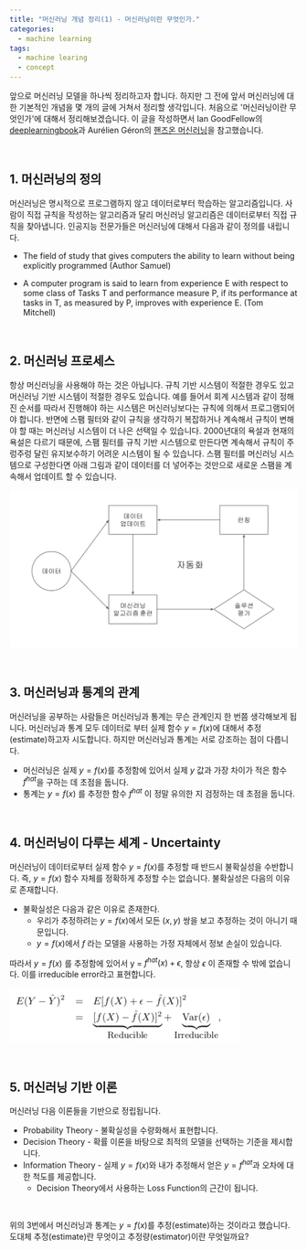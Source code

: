 ```yaml
---
title: "머신러닝 개념 정리(1) - 머신러닝이란 무엇인가."
categories:
  - machine learning 
tags:
  - machine learing
  - concept
---
```


앞으로 머신러닝 모델을 하나씩 정리하고자 합니다. 하지만 그 전에 앞서 머신러닝에 대한 기본적인 개념을 몇 개의 글에 거쳐서 정리할 생각입니다. 처음으로 '머신러닝이란 무엇인가'에 대해서 정리해보겠습니다. 이 글을 작성하면서 Ian GoodFellow의 [deeplearningbook](http://www.deeplearningbook.org/)과 Aurélien Géron의 [핸즈온 머신러닝](https://book.naver.com/bookdb/book_detail.nhn?bid=13541863)을 참고했습니다.

<br/>

## 1. 머신러닝의 정의

머신러닝은 명시적으로 프로그램하지 않고 데이터로부터 학습하는 알고리즘입니다. 사람이 직접 규칙을 작성하는 알고리즘과 달리 머신러닝 알고리즘은 데이터로부터 직접 규칙을 찾아냅니다. 인공지능 전문가들은 머신러닝에 대해서 다음과 같이 정의를 내립니다.

- The field of study that gives computers the ability to learn without being explicitly programmed (Author Samuel)

- A computer program is said to learn from experience E with respect to some class of Tasks T and performance measure P, if its performance at tasks in T, as measured by P,  improves with experience E. (Tom Mitchell)

<br/>

## 2. 머신러닝 프로세스

항상 머신러닝을 사용해야 하는 것은 아닙니다. 규칙 기반 시스템이 적절한 경우도 있고 머신러닝 기반 시스템이 적절한 경우도 있습니다. 예를 들어서 회계 시스템과 같이 정해진 순서를 따라서 진행해야 하는 시스템은 머신러닝보다는 규칙에 의해서 프로그램되어야 합니다. 반면에 스팸 필터와 같이 규칙을 생각하기 복잡하거나 계속해서 규칙이 변해야 할 때는 머신러닝 시스템이 더 나은 선택일 수 있습니다. 2000년대의 욕설과 현재의 욕설은 다르기 때문에, 스팸 필터를 규칙 기반 시스템으로 만든다면 계속해서 규칙이 주렁주렁 달린 유지보수하기 어려운 시스템이 될 수 있습니다. 스팸 필터를 머신러닝 시스템으로 구성한다면 아래 그림과 같이 데이터를 더 넣어주는 것만으로 새로운 스팸을 계속해서 업데이트 할 수 있습니다.

![](/assets/images/machine-learning/machine-learning-2.png)

<br/>

## 3. 머신러닝과 통계의 관계

머신러닝을 공부하는 사람들은 머신러닝과 통계는 무슨 관계인지 한 번쯤 생각해보게 됩니다. 머신러닝과 통계 모두 데이터로 부터 실제 함수 $y=f(x)$에 대해서 추정(estimate)하고자 시도합니다. 하지만 머신러닝과 통계는 서로 강조하는 점이 다릅니다. 

- 머신러닝은 실제 $y = f(x)$를 추정함에 있어서 실제 $y$ 값과 가장 차이가 적은 함수 $f^{hat}$을 구하는 데 초점을 둡니다. 
- 통계는 $y = f(x)$ 를 추정한 함수 $f^{hat}$ 이 정말 유의한 지 검정하는 데 초점을 둡니다. 

<br/>

## 4. 머신러닝이 다루는 세계 - Uncertainty

머신러닝이 데이터로부터 실제 함수 $y=f(x)$를 추정할 때 반드시 불확실성을 수반합니다. 즉, $y=f(x)$ 함수 자체를 정확하게 추정할 수는 없습니다. 불확실성은 다음의 이유로 존재합니다.

- 불확실성은 다음과 같은 이유로 존재한다.
  - 우리가 추정하려는 $y = f(x)$에서 모든 $(x, y)$ 쌍을 보고 추정하는 것이 아니기 때문입니다. 
  - $y = f(x)$에서 $f$ 라는 모델을 사용하는 가정 자체에서 정보 손실이 있습니다.

따라서 $y = f(x)$ 를 추정함에 있어서 y = $f^{hat}(x) + \epsilon$, 항상 $\epsilon$ 이 존재할 수 밖에 없습니다. 이를 irreducible error라고 표현합니다.

![img](/assets/images/machine-learning/machine-learning-1.png)

<br/>

## 5. 머신러닝 기반 이론

머신러닝 다음 이론들을 기반으로 정립됩니다.

- Probability Theory - 불확실성을 수량화해서 표현합니다.
- Decision Theory - 확률 이론을 바탕으로 최적의 모델을 선택하는 기준을 제시합니다. 
- Information Theory - 실제 $y = f(x)$와 내가 추정해서 얻은 $y = f^{hat}$과 오차에 대한 척도를 제공합니다.
  - Decision Theory에서 사용하는 Loss Function의 근간이 됩니다.

<br/>

위의 3번에서 머신러닝과 통계는 $y = f(x)$를 추정(estimate)하는 것이라고 했습니다. 도대체 추정(estimate)란 무엇이고 추정량(estimator)이란 무엇일까요?


